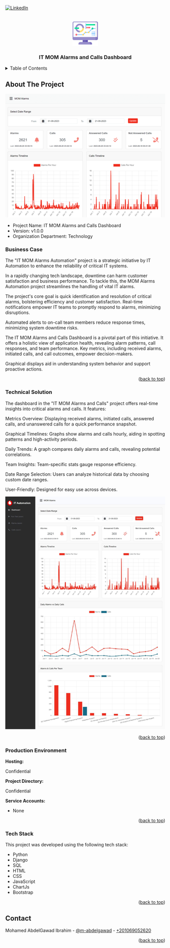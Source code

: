 <a name="readme-top"></a>

[![LinkedIn][linkedin-shield]][linkedin-url]



<!-- PROJECT LOGO -->
<br />
<div align="center">
  <img src="readme_files/logo.png" alt="Logo" width="80" height="80">
  <h3 align="center">IT MOM Alarms and Calls Dashboard</h3>
</div>



<!-- TABLE OF CONTENTS -->
<details>
  <summary>Table of Contents</summary>
  <ol>
    <li>
      <a href="#about-the-project">About The Project</a>
      <ul>
        <li><a href="#business-case">Business Case</a></li>
        <li><a href="#technical-solution">Technical Solution</a></li>
        <li><a href="#production-environment">Production Environment</a></li>
        <li><a href="#tech-stack">Tech Stack</a></li>
      </ul>
    </li>
    <li><a href="#contact">Contact</a></li>
  </ol>
</details>



<!-- ABOUT THE PROJECT -->
## About The Project

<img src="readme_files/cover.png" alt="Cover Image">

* Project Name: IT MOM Alarms and Calls Dashboard
* Version: v1.0.0
* Organization Department: Technology


### Business Case
The "IT MOM Alarms Automation" project is a strategic 
initiative by IT Automation to enhance the reliability of 
critical IT systems. 

In a rapidly changing tech landscape, 
downtime can harm customer satisfaction and business 
performance. To tackle this, the MOM Alarms Automation 
project streamlines the handling of vital IT alarms.

The project's core goal is quick identification and 
resolution of critical alarms, bolstering efficiency and 
customer satisfaction. Real-time notifications empower 
IT teams to promptly respond to alarms, minimizing 
disruptions. 

Automated alerts to on-call team members reduce response 
times, minimizing system downtime risks.

The IT MOM Alarms and Calls Dashboard is a pivotal part of 
this initiative. It offers a holistic view of application 
health, revealing alarm patterns, call responses, and 
team performance. Key metrics, including received alarms, 
initiated calls, and call outcomes, empower decision-makers. 

Graphical displays aid in understanding system behavior 
and support proactive actions.

<p align="right">(<a href="#readme-top">back to top</a>)</p>


### Technical Solution
The dashboard in the "IT MOM Alarms and Calls" project 
offers real-time insights into critical alarms and calls. 
It features:

Metrics Overview: Displaying received alarms, initiated 
calls, answered calls, and unanswered calls for a quick 
performance snapshot.

Graphical Timelines: Graphs show alarms and calls hourly, 
aiding in spotting patterns and high-activity periods.

Daily Trends: A graph compares daily alarms and calls, 
revealing potential correlations.

Team Insights: Team-specific stats gauge response efficiency.

Date Range Selection: Users can analyze historical data 
by choosing custom date ranges.

User-Friendly: Designed for easy use across devices.

<img src="readme_files/screenshot.jpg">

<p align="right">(<a href="#readme-top">back to top</a>)</p>

### Production Environment

**Hosting:** 

Confidential


**Project Directory:**

Confidential


**Service Accounts:** 
* None



<p align="right">(<a href="#readme-top">back to top</a>)</p>


### Tech Stack

This project was developed using the following tech stack:

* Python
* Django
* SQL
* HTML
* CSS
* JavaScript
* ChartJs
* Bootstrap

<p align="right">(<a href="#readme-top">back to top</a>)</p>


<!-- CONTACT -->
## Contact

Mohamed AbdelGawad Ibrahim - [@m-abdelgawad](https://www.linkedin.com/in/m-abdelgawad/) - <a href="tel:+201069052620">+201069052620</a>

<p align="right">(<a href="#readme-top">back to top</a>)</p>


<!-- MARKDOWN LINKS & IMAGES -->
<!-- https://www.markdownguide.org/basic-syntax/#reference-style-links -->
[linkedin-shield]: https://img.shields.io/badge/-LinkedIn-black.svg?style=for-the-badge&logo=linkedin&colorB=555
[linkedin-url]: https://www.linkedin.com/in/m-abdelgawad/
